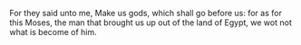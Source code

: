 For they said unto me, Make us gods, which shall go before us: for as for this Moses, the man that brought us up out of the land of Egypt, we wot not what is become of him.
